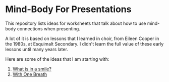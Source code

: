 # Mind-Body For Presentations

This repository lists ideas for worksheets that talk about how to use
mind-body connections when presenting.

A lot of it is based on lessons that I learned in choir, from Eileen Cooper
in the 1980s, at Esquimalt Secondary. I didn't learn the full value of these
early lessons until many years later.

Here are some of the ideas that I am starting with:

1. [What is in a smile?](./smiling.md)
2. [With One Breath](./breath.md)

